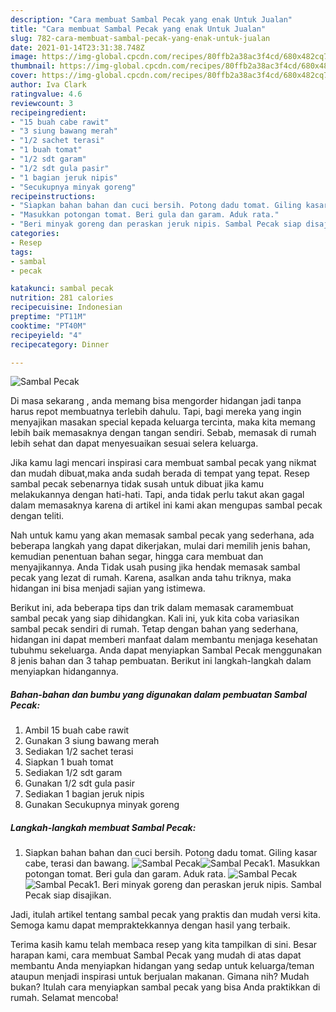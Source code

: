 ```yaml
---
description: "Cara membuat Sambal Pecak yang enak Untuk Jualan"
title: "Cara membuat Sambal Pecak yang enak Untuk Jualan"
slug: 782-cara-membuat-sambal-pecak-yang-enak-untuk-jualan
date: 2021-01-14T23:31:38.748Z
image: https://img-global.cpcdn.com/recipes/80ffb2a38ac3f4cd/680x482cq70/sambal-pecak-foto-resep-utama.jpg
thumbnail: https://img-global.cpcdn.com/recipes/80ffb2a38ac3f4cd/680x482cq70/sambal-pecak-foto-resep-utama.jpg
cover: https://img-global.cpcdn.com/recipes/80ffb2a38ac3f4cd/680x482cq70/sambal-pecak-foto-resep-utama.jpg
author: Iva Clark
ratingvalue: 4.6
reviewcount: 3
recipeingredient:
- "15 buah cabe rawit"
- "3 siung bawang merah"
- "1/2 sachet terasi"
- "1 buah tomat"
- "1/2 sdt garam"
- "1/2 sdt gula pasir"
- "1 bagian jeruk nipis"
- "Secukupnya minyak goreng"
recipeinstructions:
- "Siapkan bahan bahan dan cuci bersih. Potong dadu tomat. Giling kasar cabe, terasi dan bawang."
- "Masukkan potongan tomat. Beri gula dan garam. Aduk rata."
- "Beri minyak goreng dan peraskan jeruk nipis. Sambal Pecak siap disajikan."
categories:
- Resep
tags:
- sambal
- pecak

katakunci: sambal pecak 
nutrition: 281 calories
recipecuisine: Indonesian
preptime: "PT11M"
cooktime: "PT40M"
recipeyield: "4"
recipecategory: Dinner

---
```



![Sambal Pecak](https://img-global.cpcdn.com/recipes/80ffb2a38ac3f4cd/680x482cq70/sambal-pecak-foto-resep-utama.jpg)

Di masa  sekarang , anda memang bisa mengorder hidangan jadi tanpa harus repot membuatnya terlebih dahulu. Tapi, bagi mereka yang ingin menyajikan masakan special kepada keluarga tercinta, maka kita memang lebih baik memasaknya dengan tangan sendiri. Sebab, memasak di rumah lebih sehat dan dapat menyesuaikan sesuai selera keluarga.

Jika kamu lagi mencari inspirasi cara membuat sambal pecak yang nikmat dan mudah dibuat,maka anda sudah berada di tempat yang tepat. Resep sambal pecak  sebenarnya tidak susah untuk dibuat jika kamu melakukannya dengan hati-hati. Tapi, anda tidak perlu takut akan gagal dalam memasaknya 
karena di artikel ini kami akan mengupas sambal pecak dengan teliti.  



Nah untuk kamu yang akan memasak sambal pecak yang sederhana, ada beberapa langkah yang dapat dikerjakan, mulai dari memilih jenis bahan, kemudian penentuan bahan segar, hingga cara membuat dan menyajikannya. Anda Tidak usah pusing jika hendak memasak sambal pecak yang lezat di rumah. Karena, asalkan anda  tahu triknya, maka hidangan ini bisa menjadi sajian yang istimewa.

Berikut ini, ada beberapa tips dan trik dalam memasak caramembuat sambal pecak yang siap dihidangkan. Kali ini, yuk kita coba variasikan sambal pecak sendiri di rumah. Tetap dengan bahan yang sederhana, hidangan ini dapat memberi manfaat dalam membantu menjaga kesehatan tubuhmu sekeluarga. Anda dapat menyiapkan Sambal Pecak menggunakan 8 jenis bahan dan 3 tahap pembuatan. Berikut ini langkah-langkah dalam menyiapkan hidangannya.

<!--inarticleads1-->

##### Bahan-bahan dan bumbu yang digunakan dalam pembuatan Sambal Pecak:

1. Ambil 15 buah cabe rawit
1. Gunakan 3 siung bawang merah
1. Sediakan 1/2 sachet terasi
1. Siapkan 1 buah tomat
1. Sediakan 1/2 sdt garam
1. Gunakan 1/2 sdt gula pasir
1. Sediakan 1 bagian jeruk nipis
1. Gunakan Secukupnya minyak goreng




<!--inarticleads2-->

##### Langkah-langkah membuat Sambal Pecak:

1. Siapkan bahan bahan dan cuci bersih. Potong dadu tomat. Giling kasar cabe, terasi dan bawang.
<img src="https://img-global.cpcdn.com/steps/f0eb8cea6fc3eb2b/160x128cq70/sambal-pecak-langkah-memasak-1-foto.jpg" alt="Sambal Pecak"><img src="https://img-global.cpcdn.com/steps/62fa73be9e9d1244/160x128cq70/sambal-pecak-langkah-memasak-1-foto.jpg" alt="Sambal Pecak">1. Masukkan potongan tomat. Beri gula dan garam. Aduk rata.
<img src="https://img-global.cpcdn.com/steps/a37ee8aacf6732de/160x128cq70/sambal-pecak-langkah-memasak-2-foto.jpg" alt="Sambal Pecak"><img src="https://img-global.cpcdn.com/steps/2ed382eebe410565/160x128cq70/sambal-pecak-langkah-memasak-2-foto.jpg" alt="Sambal Pecak">1. Beri minyak goreng dan peraskan jeruk nipis. Sambal Pecak siap disajikan.




Jadi, itulah artikel tentang  sambal pecak  yang praktis dan mudah versi kita. Semoga kamu dapat mempraktekkannya dengan hasil yang terbaik. 

Terima kasih kamu telah membaca resep yang kita tampilkan di sini. Besar harapan kami, cara membuat  Sambal Pecak yang mudah di atas dapat membantu Anda menyiapkan hidangan yang sedap untuk keluarga/teman ataupun menjadi inspirasi untuk berjualan makanan. Gimana nih? Mudah bukan? Itulah cara menyiapkan sambal pecak yang bisa Anda praktikkan di rumah. Selamat mencoba!

